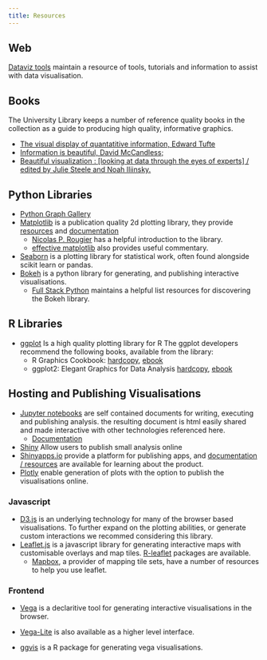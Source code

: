 ```yaml
---
title: Resources
---
```


## Web

[Dataviz tools](http://dataviz.tools/) maintain a resource of tools, tutorials and information to assist with data visualisation.

## Books

The University Library keeps a number of reference quality books in the collection as a guide to producing high quality, informative graphics.

- [The visual display of quantatitive information, Edward Tufte](http://find.shef.ac.uk/primo_library/libweb/action/dlSearch.do?institution=44SFD&query=title,exact,the%20visual%20display%20of%20quantitative%20information&vid=SFD_VU2&search_scope=LSCOP_SFD&tab=local) 
- [Information is beautiful, David McCandless;](http://find.shef.ac.uk/SFD_VU2:SCOP_EVERYTHING:44SFD_ALMA_DS21203368840001441)
- [Beautiful visualization : \[looking at data through the eyes of experts\] / edited by Julie Steele and Noah Iliinsky.](http://find.shef.ac.uk/SFD_VU2:LSCOP_SFD:44SFD_ALMA_DS21204443980001441)


## Python Libraries <a name="python"></a>

- [Python Graph Gallery](https://python-graph-gallery.com/)
- <a name="matplotlib"></a>[Matplotlib](http://matplotlib.org/) is a publication quality 2d plotting library, they provide [resources](http://matplotlib.org/contents.html) and [documentation](http://matplotlib.org/contents.html) 
    - [Nicolas P. Rougier](https://www.labri.fr/perso/nrougier/teaching/matplotlib/) has a helpful introduction to the library. 
    - [effective matplotlib](http://pbpython.com/effective-matplotlib.html) also provides useful commentary.
- <a name="seaborn"></a>[Seaborn](http://seaborn.pydata.org/index.html) is a plotting library for statistical work, often found alongside scikit learn or pandas.
- <a name="bokeh"></a>[Bokeh](https://bokeh.pydata.org/en/latest/docs/user_guide.html) is a python library for generating, and publishing interactive visualisations.
    - [Full Stack Python](https://www.fullstackpython.com/bokeh.html) maintains a helpful list resources for discovering the Bokeh library.  
        

## R Libraries <a name="R"></a>

- [ggplot](http://ggplot2.org/) Is a high quality plotting library for R
    The ggplot developers recommend the following books, available from the library:
    - R Graphics Cookbook: [hardcopy](http://find.shef.ac.uk/SFD_VU2:SCOP_EVERYTHING:44SFD_ALMA_DS21242869370001441), [ebook](http://find.shef.ac.uk/SFD_VU2:SCOP_EVERYTHING:44SFD_ALMA_DS51242714290001441)
    - ggplot2: Elegant Graphics for Data Analysis [hardcopy](http://find.shef.ac.uk/SFD_VU2:SCOP_EVERYTHING:44SFD_ALMA_DS21200709010001441), 
    [ebook](http://find.shef.ac.uk/SFD_VU2:SCOP_EVERYTHING:44SFD_ALMA_DS51219894310001441)



## Hosting and Publishing Visualisations

- <a name="jupyter"></a>[Jupyter notebooks](http://jupyter.org/) are self contained documents for writing, executing and publishing analysis.
the resulting document is html easily shared and made interactive with other technologies referenced here. 
    - [Documentation](https://jupyter-notebook.readthedocs.io/en/latest/) 
- [Shiny](http://shiny.rstudio.com/) Allow users to publish small analysis online
- [Shinyapps.io](http://www.shinyapps.io/) provide a platform for publishing apps, and [documentation / resources](http://shiny.rstudio.com/articles) are available for learning about the product.
- [Plotly](https://plot.ly/api/) enable generation of plots with the option to publish the visualisations online.


### Javascript

- <a name="D3"></a>[D3.js](https://github.com/d3/d3/wiki/Gallery) is an underlying technology for many of the browser based visualisations. To further expand on the plotting abilities, or generate custom interactions we recommed considering this library.
- <a name="leaflet"></a>[Leaflet.js](http://leafletjs.com/) is a javascript library for generating interactive maps with customisable overlays and map tiles. [R-leaflet](https://rstudio.github.io/leaflet/) packages are available.
    - <a name="mapbox"></a>[Mapbox](https://www.mapbox.com), a provider of mapping tile sets, have a number of resources to help you use leaflet. 

### Frontend

- <a name="vega"></a>[Vega](https://vega.github.io/) is a declaritive tool for generating interactive visualisations in the browser.
- [Vega-Lite](https://vega.github.io/vega-lite/) is also available as a higher level interface.    

- [ggvis](http://ggvis.rstudio.com/) is a R package for generating vega visualisations.

